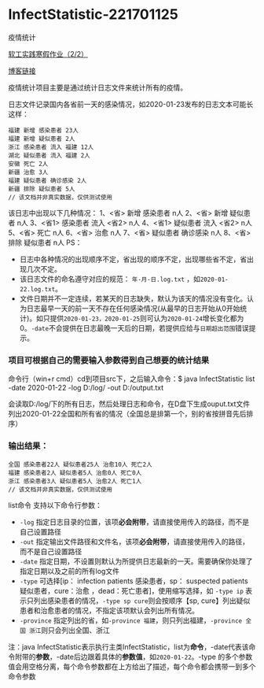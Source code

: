 # InfectStatistic-221701125
疫情统计

[软工实践寒假作业（2/2）](https://edu.cnblogs.com/campus/fzu/2020SPRINGS/homework/10287)

[博客链接](https://www.cnblogs.com/dante206/p/12335124.html)

疫情统计项目主要是通过统计日志文件来统计所有的疫情。

日志文件记录国内各省前一天的感染情况，如2020-01-23发布的日志文本可能长这样：

```
福建 新增 感染患者 23人
福建 新增 疑似患者 2人
浙江 感染患者 流入 福建 12人
湖北 疑似患者 流入 福建 2人
安徽 死亡 2人
新疆 治愈 3人
福建 疑似患者 确诊感染 2人
新疆 排除 疑似患者 5人
// 该文档并非真实数据，仅供测试使用
```

该日志中出现以下几种情况：
1、<省> 新增 感染患者 n人
2、<省> 新增 疑似患者 n人
3、<省1> 感染患者 流入 <省2> n人
4、<省1> 疑似患者 流入 <省2> n人
5、<省> 死亡 n人
6、<省> 治愈 n人
7、<省> 疑似患者 确诊感染 n人
8、<省> 排除 疑似患者 n人
PS：

- 日志中各种情况的出现顺序不定，省出现的顺序不定，出现哪些省不定，省出现几次不定。
- 该日志文件的命名遵守对应的规范： `年-月-日.log.txt` ，如`2020-01-22.log.txt`。
- 文件日期并不一定连续，若某天的日志缺失，默认为该天的情况没有变化。认为日志最早一天的前一天不存在任何感染情况(从最早的日志开始从0开始统计)。如只提供`2020-01-23，2020-01-25`则可认为`2020-01-24`增长变化都为0。`-date`不会提供在日志最晚一天后的日期，若提供应给与`日期超出范围`错误提示。

### 项目可根据自己的需要输入参数得到自己想要的统计结果

命令行（win+r cmd）cd到项目src下，之后输入命令：$ java InfectStatistic list -date 2020-01-22 -log D:/log/ -out D:/output.txt

会读取D:/log/下的所有日志，然后处理日志和命令，在D盘下生成ouput.txt文件列出2020-01-22全国和所有省的情况（全国总是排第一个，别的省按拼音先后排序）

### 输出结果：

```
全国 感染患者22人 疑似患者25人 治愈10人 死亡2人
福建 感染患者2人 疑似患者5人 治愈0人 死亡0人
浙江 感染患者3人 疑似患者5人 治愈2人 死亡1人
// 该文档并非真实数据，仅供测试使用
```

list命令 支持以下命令行参数：

- `-log` 指定日志目录的位置，该项**必会附带**，请直接使用传入的路径，而不是自己设置路径
- `-out` 指定输出文件路径和文件名，该项**必会附带**，请直接使用传入的路径，而不是自己设置路径
- `-date` 指定日期，不设置则默认为所提供日志最新的一天。需要确保你处理了指定日期以及之前的所有log文件
- `-type` 可选择[ip： infection patients 感染患者，sp： suspected patients 疑似患者，cure：治愈 ，dead：死亡患者]，使用缩写选择，如 `-type ip` 表示只列出感染患者的情况，`-type sp cure`则会按顺序【sp, cure】列出疑似患者和治愈患者的情况，不指定该项默认会列出所有情况。
- `-province` 指定列出的省，如`-province 福建`，则只列出福建，`-province 全国 浙江`则只会列出全国、浙江

注：java InfectStatistic表示执行主类InfectStatistic，list为**命令**，-date代表该命令附带的**参数**，-date后边跟着具体的**参数值**，如`2020-01-22`。-type 的多个参数值会用空格分离，每个命令参数都在上方给出了描述，每个命令都会携带一到多个命令参数

